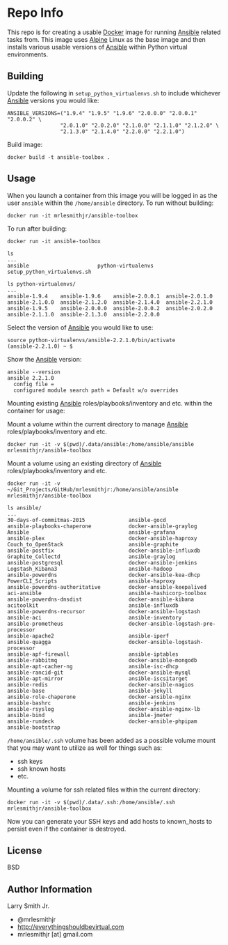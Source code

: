 Repo Info
=========
This repo is for creating a usable [Docker] image for running [Ansible] related
tasks from. This image uses [Alpine] Linux as the base image and then installs
various usable versions of [Ansible] within Python virtual environments.


Building
--------
Update the following in `setup_python_virtualenvs.sh` to include whichever
[Ansible] versions you would like:
```
ANSIBLE_VERSIONS=("1.9.4" "1.9.5" "1.9.6" "2.0.0.0" "2.0.0.1" "2.0.0.2" \
                 "2.0.1.0" "2.0.2.0" "2.1.0.0" "2.1.1.0" "2.1.2.0" \
                 "2.1.3.0" "2.1.4.0" "2.2.0.0" "2.2.1.0")
```

Build image:
```
docker build -t ansible-toolbox .
```

Usage
-----
When you launch a container from this image you will be logged in as the user
`ansible` within the `/home/ansible` directory.
To run without building:
```
docker run -it mrlesmithjr/ansible-toolbox
```
To run after building:
```
docker run -it ansible-toolbox
```
```
ls
...
ansible                      python-virtualenvs           setup_python_virtualenvs.sh
```
```
ls python-virtualenvs/
...
ansible-1.9.4    ansible-1.9.6    ansible-2.0.0.1  ansible-2.0.1.0  ansible-2.1.0.0  ansible-2.1.2.0  ansible-2.1.4.0  ansible-2.2.1.0
ansible-1.9.5    ansible-2.0.0.0  ansible-2.0.0.2  ansible-2.0.2.0  ansible-2.1.1.0  ansible-2.1.3.0  ansible-2.2.0.0
```
Select the version of [Ansible] you would like to use:
```
source python-virtualenvs/ansible-2.2.1.0/bin/activate
(ansible-2.2.1.0) ~ $
```
Show the [Ansible] version:
```
ansible --version
ansible 2.2.1.0
  config file =
  configured module search path = Default w/o overrides
```

Mounting existing [Ansible] roles/playbooks/inventory and etc.
within the container for usage:

Mount a volume within the current directory to manage [Ansible]
roles/playbooks/inventory and etc.
```
docker run -it -v $(pwd)/.data/ansible:/home/ansible/ansible mrlesmithjr/ansible-toolbox
```
Mount a volume using an existing directory of [Ansible]
roles/playbooks/inventory and etc.
```
docker run -it -v ~/Git_Projects/GitHub/mrlesmithjr:/home/ansible/ansible mrlesmithjr/ansible-toolbox
```
```
ls ansible/
...
30-days-of-commitmas-2015              ansible-gocd                           ansible-playbooks-chaperone            docker-ansible-graylog
Ansible                                ansible-grafana                        ansible-plex                           docker-ansible-haproxy
Couch_to_OpenStack                     ansible-graphite                       ansible-postfix                        docker-ansible-influxdb
Graphite_Collectd                      ansible-graylog                        ansible-postgresql                     docker-ansible-jenkins
Logstash_Kibana3                       ansible-hadoop                         ansible-powerdns                       docker-ansible-kea-dhcp
PowerCLI_Scripts                       ansible-haproxy                        ansible-powerdns-authoritative         docker-ansible-keepalived
aci-ansible                            ansible-hashicorp-toolbox              ansible-powerdns-dnsdist               docker-ansible-kibana
acitoolkit                             ansible-influxdb                       ansible-powerdns-recursor              docker-ansible-logstash
ansible-aci                            ansible-inventory                      ansible-prometheus                     docker-ansible-logstash-pre-processor
ansible-apache2                        ansible-iperf                          ansible-quagga                         docker-ansible-logstash-processor
ansible-apf-firewall                   ansible-iptables                       ansible-rabbitmq                       docker-ansible-mongodb
ansible-apt-cacher-ng                  ansible-isc-dhcp                       ansible-rancid-git                     docker-ansible-mysql
ansible-apt-mirror                     ansible-iscsitarget                    ansible-redis                          docker-ansible-nagios
ansible-base                           ansible-jekyll                         ansible-role-chaperone                 docker-ansible-nginx
ansible-bashrc                         ansible-jenkins                        ansible-rsyslog                        docker-ansible-nginx-lb
ansible-bind                           ansible-jmeter                         ansible-rundeck                        docker-ansible-phpipam
ansible-bootstrap
```
`/home/ansible/.ssh` volume has been added as a possible volume mount that you
may want to utilize as well for things such as:
* ssh keys
* ssh known hosts
* etc.

Mounting a volume for ssh related files within the current directory:
```
docker run -it -v $(pwd)/.data/.ssh:/home/ansible/.ssh mrlesmithjr/ansible-toolbox
```
Now you can generate your SSH keys and add hosts to known_hosts to persist
even if the container is destroyed.

License
-------

BSD

Author Information
------------------

Larry Smith Jr.
- @mrlesmithjr
- http://everythingshouldbevirtual.com
- mrlesmithjr [at] gmail.com

[Alpine]: <https://alpinelinux.org/>
[Ansible]: <https://ansible.com>
[Docker]: <https://www.docker.com/>
